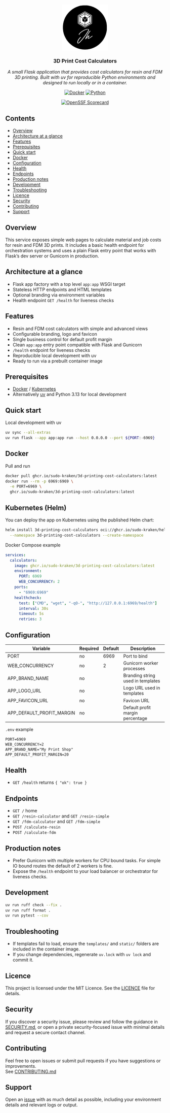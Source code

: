 <div align="center">
<img src="docs/assets/logo.png" align="center" width="144px" height="144px"/>

### 3D Print Cost Calculators

_A small Flask application that provides cost calculators for resin and FDM 3D printing. Built with uv for reproducible Python environments and designed to run locally or in a container._
</div>

<div align="center">

[![Docker](https://img.shields.io/github/v/tag/sudo-kraken/3d-printing-cost-calculators?label=docker&logo=docker&style=for-the-badge)](https://github.com/sudo-kraken//3d-printing-cost-calculators/pkgs/container//3d-printing-cost-calculators) [![Python](https://img.shields.io/python/required-version-toml?tomlFilePath=https%3A%2F%2Fraw.githubusercontent.com%2Fsudo-kraken%2F/3d-printing-cost-calculators%2Fmain%2Fpyproject.toml&logo=python&logoColor=yellow&color=3776AB&style=for-the-badge)](https://github.com/sudo-kraken/3d-printing-cost-calculators/blob/main/pyproject.toml)
</div>

<div align="center">

[![OpenSSF Scorecard](https://img.shields.io/ossf-scorecard/github.com/sudo-kraken/3d-printing-cost-calculators?label=openssf%20scorecard&style=for-the-badge)](https://scorecard.dev/viewer/?uri=github.com/sudo-kraken/3d-printing-cost-calculators)

</div>

## Contents

- [Overview](#overview)
- [Architecture at a glance](#architecture-at-a-glance)
- [Features](#features)
- [Prerequisites](#prerequisites)
- [Quick start](#quick-start)
- [Docker](#docker)
- [Configuration](#configuration)
- [Health](#health)
- [Endpoints](#endpoints)
- [Production notes](#production-notes)
- [Development](#development)
- [Troubleshooting](#troubleshooting)
- [Licence](#licence)
- [Security](#security)
- [Contributing](#contributing)
- [Support](#support)

## Overview

This service exposes simple web pages to calculate material and job costs for resin and FDM 3D prints. It includes a basic health endpoint for orchestration systems and uses a plain Flask entry point that works with Flask’s dev server or Gunicorn in production.

## Architecture at a glance

- Flask app factory with a top level `app:app` WSGI target
- Stateless HTTP endpoints and HTML templates
- Optional branding via environment variables
- Health endpoint `GET /health` for liveness checks

## Features

- Resin and FDM cost calculators with simple and advanced views
- Configurable branding, logo and favicon
- Single business control for default profit margin
- Clean `app:app` entry point compatible with Flask and Gunicorn
- `/health` endpoint for liveness checks
- Reproducible local development with uv
- Ready to run via a prebuilt container image

## Prerequisites

- [Docker](https://www.docker.com/) / [Kubernetes](https://kubernetes.io/)
- Alternatively [uv](https://docs.astral.sh/uv/) and Python 3.13 for local development

## Quick start

Local development with uv

```bash
uv sync --all-extras
uv run flask --app app:app run --host 0.0.0.0 --port ${PORT:-6969}
```

## Docker

Pull and run

```bash
docker pull ghcr.io/sudo-kraken/3d-printing-cost-calculators:latest
docker run --rm -p 6969:6969 \
  -e PORT=6969 \
  ghcr.io/sudo-kraken/3d-printing-cost-calculators:latest
```
## Kubernetes (Helm)

You can deploy the app on Kubernetes using the published Helm chart:

```bash
helm install 3d-printing-cost-calculators oci://ghcr.io/sudo-kraken/helm-charts/3d-printing-cost-calculators \
  --namespace 3d-printing-cost-calculators --create-namespace
```

Docker Compose example

```yaml
services:
  calculators:
    image: ghcr.io/sudo-kraken/3d-printing-cost-calculators:latest
    environment:
      PORT: 6969
      WEB_CONCURRENCY: 2
    ports:
      - "6969:6969"
    healthcheck:
      test: ["CMD", "wget", "-qO-", "http://127.0.0.1:6969/health"]
      interval: 30s
      timeout: 5s
      retries: 3
```

## Configuration

| Variable | Required | Default | Description |
|----------|----------|---------|-------------|
| PORT | no | 6969 | Port to bind |
| WEB_CONCURRENCY | no | 2 | Gunicorn worker processes |
| APP_BRAND_NAME | no |  | Branding string used in templates |
| APP_LOGO_URL | no |  | Logo URL used in templates |
| APP_FAVICON_URL | no |  | Favicon URL |
| APP_DEFAULT_PROFIT_MARGIN | no |  | Default profit margin percentage |

`.env` example

```dotenv
PORT=6969
WEB_CONCURRENCY=2
APP_BRAND_NAME="My Print Shop"
APP_DEFAULT_PROFIT_MARGIN=20
```

## Health

- `GET /health` returns `{ "ok": true }`

## Endpoints

- `GET /` home
- `GET /resin-calculator` and `GET /resin-simple`
- `GET /fdm-calculator` and `GET /fdm-simple`
- `POST /calculate-resin`
- `POST /calculate-fdm`

## Production notes

- Prefer Gunicorn with multiple workers for CPU bound tasks. For simple IO bound routes the default of 2 workers is fine.
- Expose the `/health` endpoint to your load balancer or orchestrator for liveness checks.

## Development

```bash
uv run ruff check --fix .
uv run ruff format .
uv run pytest --cov
```

## Troubleshooting

- If templates fail to load, ensure the `templates/` and `static/` folders are included in the container image.
- If you change dependencies, regenerate `uv.lock` with `uv lock` and commit it.

## Licence

This project is licensed under the MIT Licence. See the [LICENCE](LICENCE) file for details.

## Security

If you discover a security issue, please review and follow the guidance in [SECURITY.md](SECURITY.md), or open a private security-focused issue with minimal details and request a secure contact channel.

## Contributing

Feel free to open issues or submit pull requests if you have suggestions or improvements.  
See [CONTRIBUTING.md](CONTRIBUTING.md)

## Support

Open an [issue](/../../issues) with as much detail as possible, including your environment details and relevant logs or output.
